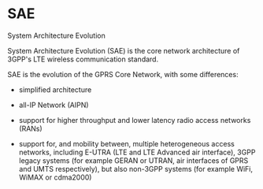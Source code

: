 # SAE


System Architecture Evolution

System Architecture Evolution (SAE) is the core network architecture of
3GPP's LTE wireless communication standard.

SAE is the evolution of the GPRS Core Network, with some differences:

- simplified architecture

- all-IP Network (AIPN)

- support for higher throughput and lower latency radio access
    networks (RANs)

- support for, and mobility between, multiple heterogeneous access
    networks, including E-UTRA (LTE and LTE Advanced air interface),
    3GPP legacy systems (for example GERAN or UTRAN, air interfaces of
    GPRS and UMTS respectively), but also non-3GPP systems (for example
    WiFi, WiMAX or cdma2000)

